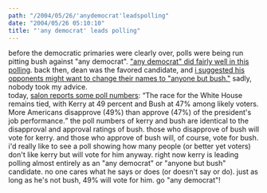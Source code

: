 ```yaml
---
path: "/2004/05/26/'anydemocrat'leadspolling" 
date: "2004/05/26 05:10:10" 
title: "'any democrat' leads polling" 
---
```

before the democratic primaries were clearly over, polls were being run pitting bush against "any democrat". <a href="http://www.zogby.com/news/ReadNews.dbm?ID=728">"any democrat" did fairly well in this polling</a>. back then, dean was the favored candidate, and <a href="http://weblog.randomchaos.com/index.php?date=2003-12-07">i suggested his opponents might want to change their names to "anyone but bush."</a> sadly, nobody took my advice.<br>today, <a href="http://www.salon.com/politics/war_room/2004/05/25/polls/">salon reports some poll numbers</a>: <q>The race for the White House remains tied, with Kerry at 49 percent and Bush at 47% among likely voters. More Americans disapprove (49%) than approve (47%) of the president's job performance.</q> the poll numbers of kerry and bush are identical to the disapproval and approval ratings of bush. those who disapprove of bush will vote for kerry. and those who approve of bush will, of course, vote for bush. i'd really like to see a poll showing how many people (or better yet voters) don't like kerry but will vote for him anyway. right now kerry is leading polling almost entirely as an "any democrat" or "anyone but bush" candidate. no one cares what he says or does (or doesn't say or do). just as long as he's not bush, 49% will vote for him. go "any democrat"!